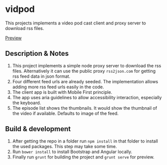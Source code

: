 # vidpod

This projects implements a video pod cast client and proxy server to download rss files.

[Preview](https://vidpod.heroku.com)

## Description & Notes

1. This project implements a simple node proxy server to download the rss files. Alternatively it can use the public proxy `rss2json.com` for getting rss feed data in json format.
1. Four different feed urls are already seeded. The implementation allows adding more rss feed urls easily in the code.
1. The client app is built with Mobile First principle. 
1. The app uses aria guidelines to allow accessibility interaction, especially the keyboard.
1. The episode list shows the thumbnails. It would show the thumbnail of the video if available. Defaults to image of the feed.

## Build & development

1. After getting the repo in a folder run `npm install` in that folder to install the used packages. This step may take some time.
1. Run `bower install` to install Bootstrap and Angular locally.
1. Finally run `grunt` for building the project and `grunt serve` for preview.

   

